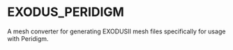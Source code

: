 # EXODUS_PERIDIGM
A mesh converter for generating EXODUSII mesh files specifically for usage with Peridigm.

